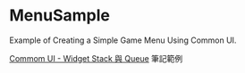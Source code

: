 # MenuSample
Example of Creating a Simple Game Menu Using Common UI.

[Commom UI - Widget Stack 與 Queue](https://hackmd.io/@Ejvlpuy-SD2K0IjO3REe0g/rJbxe_POR) 筆記範例
